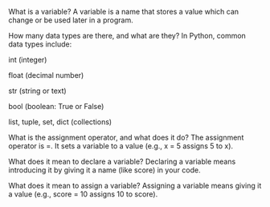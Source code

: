 What is a variable?
A variable is a name that stores a value which can change or be used later in a program.

How many data types are there, and what are they?
In Python, common data types include:

int (integer)

float (decimal number)

str (string or text)

bool (boolean: True or False)

list, tuple, set, dict (collections)

What is the assignment operator, and what does it do?
The assignment operator is =. It sets a variable to a value (e.g., x = 5 assigns 5 to x).

What does it mean to declare a variable?
Declaring a variable means introducing it by giving it a name (like score) in your code.

What does it mean to assign a variable?
Assigning a variable means giving it a value (e.g., score = 10 assigns 10 to score).

